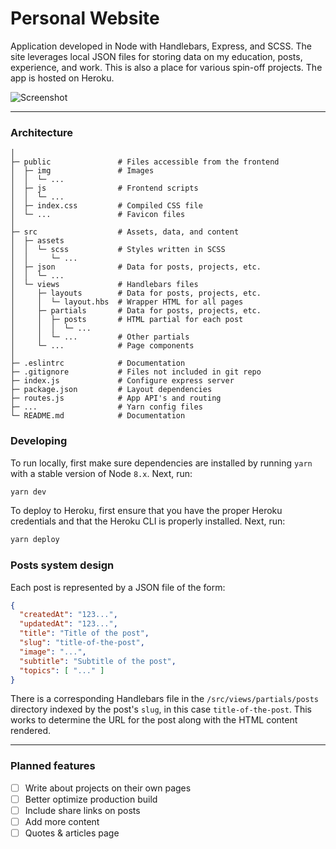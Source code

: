 # Personal Website

Application developed in Node with Handlebars, Express, and SCSS. The site leverages local JSON files for storing data on my education, posts, experience, and work. This is also a place for various spin-off projects. The app is hosted on Heroku.

![Screenshot](https://raw.githubusercontent.com/ccabo1/website/master/public/img/posts/new-site.jpg)

---

### Architecture

```
│
├─ public               # Files accessible from the frontend
│  ├─ img               # Images
│  │  └─ ...
│  ├─ js                # Frontend scripts
│  │  └─ ...
│  ├─ index.css         # Compiled CSS file
│  └─ ...               # Favicon files
│
├─ src                  # Assets, data, and content
│  ├─ assets
│  │  └─ scss           # Styles written in SCSS
│  │     └─ ...
│  ├─ json              # Data for posts, projects, etc.
│  │  └─ ...
│  └─ views             # Handlebars files
│     ├─ layouts        # Data for posts, projects, etc.
│     │  └─ layout.hbs  # Wrapper HTML for all pages
│     ├─ partials       # Data for posts, projects, etc.
│     │  ├─ posts       # HTML partial for each post
│     │  │  └─ ...
│     │  └─ ...         # Other partials
│     └─ ...            # Page components
│
├─ .eslintrc            # Documentation
├─ .gitignore           # Files not included in git repo
├─ index.js             # Configure express server
├─ package.json         # Layout dependencies
├─ routes.js            # App API's and routing
├─ ...                  # Yarn config files
└─ README.md            # Documentation
```

### Developing

To run locally, first make sure dependencies are installed by running `yarn` with a stable version of Node `8.x`. Next, run:

```bash
yarn dev
```

To deploy to Heroku, first ensure that you have the proper Heroku credentials and that the Heroku CLI is properly installed. Next, run:

```bash
yarn deploy
```

### Posts system design

Each post is represented by a JSON file of the form:

```JSON
{
  "createdAt": "123...",
  "updatedAt": "123...",
  "title": "Title of the post",
  "slug": "title-of-the-post",
  "image": "...",
  "subtitle": "Subtitle of the post",
  "topics": [ "..." ]
}
```

There is a corresponding Handlebars file in the `/src/views/partials/posts` directory indexed by the post's `slug`, in this case `title-of-the-post`. This works to determine the URL for the post along with the HTML content rendered.

---

### Planned features

- [ ] Write about projects on their own pages
- [ ] Better optimize production build
- [ ] Include share links on posts
- [ ] Add more content
- [ ] Quotes & articles page
